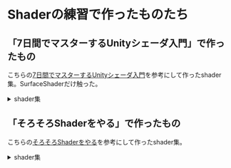# Shaderの練習で作ったものたち
## 「7日間でマスターするUnityシェーダ入門」で作ったもの
こちらの[7日間でマスターするUnityシェーダ入門](https://nn-hokuson.hatenablog.com/entry/2018/02/15/140037)を参考にして作ったshader集。SurfaceShaderだけ触った。
<!-- GIF format is <img width="300" src=".gif"> -->
<details>
<summary>shader集</summary>
  
- 透明なShader
- <img width="300" src="https://media.giphy.com/media/v1.Y2lkPTc5MGI3NjExMXJhbGt0cnM4d3NmZG5kMW02Y2Zjc3dheGdseGI1amVqZTZoYnBjeiZlcD12MV9pbnRlcm5hbF9naWZfYnlfaWQmY3Q9Zw/MFkkA2A3mesC1XNnsl/giphy.gif">
- 氷のようなShader
- <img width="300" src="https://media.giphy.com/media/v1.Y2lkPTc5MGI3NjExcnBic2tmMHkwOTJpbXdjbmcxMTczNnl5aWowd2J1amYxaWR3dGljaCZlcD12MV9pbnRlcm5hbF9naWZfYnlfaWQmY3Q9Zw/Ya3bWwaJ84EVQ3c0Kl/giphy.gif">
- リムライティング
- <img width="300" src="https://media.giphy.com/media/v1.Y2lkPTc5MGI3NjExbnExMDhmeHBlYm03eXNuMmd0OG80ZXVzOWRhOTQ2dGxidjQ4ejZmZSZlcD12MV9pbnRlcm5hbF9naWZfYnlfaWQmY3Q9Zw/d8Aa8wz6QAyNMGSPsb/giphy.gif">
- テクスチャマッピング
- ステンドグラスのようなShader
- <img width="300" src="https://media.giphy.com/media/v1.Y2lkPTc5MGI3NjExb2VhZTd2aDczZWdnZ2k2Z25raGU1MmVzNnYxN2V0amRkMmVkaTd6ciZlcD12MV9pbnRlcm5hbF9naWZfYnlfaWQmY3Q9Zw/yuOJqCHoT2maPlB352/giphy.gif">
- UVスクロール
- <img width="300" src="https://media.giphy.com/media/v1.Y2lkPTc5MGI3NjExNzYwajVpZmN4dHdzNXV5cHMxZHprYjk0cWswMTVraHdxdzRkdmZ5ZyZlcD12MV9pbnRlcm5hbF9naWZfYnlfaWQmY3Q9Zw/FSyrnEuB0ZvhoM3ylc/giphy.gif">
- テクスチャブレンド
- 円
- <img width="300" src="https://media.giphy.com/media/v1.Y2lkPTc5MGI3NjExYXMyN3RxcncyZHR0OTVpdXhzOTJrajJmc2tvc2M2dW9mNXoybnpndSZlcD12MV9pbnRlcm5hbF9naWZfYnlfaWQmY3Q9Zw/GOsdtMpgTVhyWl1STI/giphy.gif">
- ノイズ
- <img width="300" alt="スクリーンショット 2023-06-20 2 35 29" src="https://github.com/UetaKento/Prac_Shader_v202306/assets/69253001/d48e0788-a053-4bf8-99be-966d77175507">
- カリング
- <img width="300" src="https://media.giphy.com/media/rUhkc9Hsy2jSnJUKgc/giphy.gif">
- トゥーンShader
- 波のようなShader
- <img width="300" src="https://media.giphy.com/media/v1.Y2lkPTc5MGI3NjExZ3F3ejJseXY3bmd5NGs1d2dsaTdpeWoybDVkOHlhamltZHZrMDJyciZlcD12MV9pbnRlcm5hbF9naWZfYnlfaWQmY3Q9Zw/IPGU0LKNco1c9fVhZe/giphy.gif">
- DisolveShader
- <img width="300" src="https://media.giphy.com/media/v1.Y2lkPTc5MGI3NjExY2JsNGV1a3hxODVnamtzbW5qcWtma3BpdnFwbTcxamR1ODV4dTVrZiZlcD12MV9pbnRlcm5hbF9naWZfYnlfaWQmY3Q9Zw/oLa4jdU07iL2NXyBzI/giphy.gif">
- 雪が積もったようなShader
- <img width="300" alt="スクリーンショット 2023-07-11 18 38 13" src="https://github.com/UetaKento/Prac_Shader_v202306/assets/69253001/3d213b16-0874-4eb5-9d21-fc7d4a0cd378">
- くり抜き
- 点群表示
- <img width="300" src="https://media.giphy.com/media/v1.Y2lkPTc5MGI3NjExaWgzajFzNGU0cmxpNWpleGp4MnRycmhmczJnYWhldmZycDlqOTFwYyZlcD12MV9pbnRlcm5hbF9naWZfYnlfaWQmY3Q9Zw/Huz91r87bN4SRI5lvb/giphy.gif">
- スパイクノイズ
- <img width="300" src="https://media.giphy.com/media/v1.Y2lkPTc5MGI3NjExZjY4dGdsenAwbGtpbW8xYmI3d3Q2enVsYXF5amdzNTVkdWlzaWpjbyZlcD12MV9pbnRlcm5hbF9naWZfYnlfaWQmY3Q9Zw/Aet21lUtbolep6fcgI/giphy.gif">
</details>

## 「そろそろShaderをやる」で作ったもの
こちらの[そろそろShaderをやる](https://zenn.dev/kento_o)を参考にして作ったshader集。
<!-- GIF format is <img width="300" src=".gif"> -->
<details>
<summary>shader集</summary>

- VertexShaderによる大きさ変更
- <img width="300" src="https://media.giphy.com/media/v1.Y2lkPTc5MGI3NjExaXlxNmxpMXQwZTQ3a21mdm02YjgzdHlzN2NjOHlxMm02aGpkZ2YxayZlcD12MV9pbnRlcm5hbF9naWZfYnlfaWQmY3Q9Zw/bIsatPst2okMcT4Wr8/giphy.gif">
- メッシュ生成とラスタライズ
- <img width="300" src="https://media.giphy.com/media/v1.Y2lkPTc5MGI3NjExN2NoeXZqeWxiZTR1a2N4ZjlpMTdqd3NuYjdmOXFwbzc2c29yYXpjbyZlcD12MV9pbnRlcm5hbF9naWZfYnlfaWQmY3Q9Zw/zOHXDj4lkQTz5iNt85/giphy.gif">
- 透明なShader
- <img width="300" alt="スクリーンショット 2023-07-16 22 37 58" src="https://github.com/UetaKento/Prac_Shader_v202306/assets/69253001/78aa5b49-04e7-48cc-a8f7-3595f6b918fb">
- テクスチャの回転
- <img width="300" src="https://media.giphy.com/media/v1.Y2lkPTc5MGI3NjExYjV3NDdyenI2d2t3ampobDRkZHc3ZHIwN2toNHczZm01cTFkeWRjbSZlcD12MV9pbnRlcm5hbF9naWZfYnlfaWQmY3Q9Zw/WlbRnOCxBQfzpTP7Ve/giphy.gif">
- テクスチャの一部を表示
- <img width="300" alt="スクリーンショット 2023-07-16 22 39 39" src="https://github.com/UetaKento/Prac_Shader_v202306/assets/69253001/f9699a4b-84fd-4a31-b3e6-5f7e4ff262c5">
- Maskを使ったテクスチャの表示
- <img width="300" alt="スクリーンショット 2023-07-16 22 40 26" src="https://github.com/UetaKento/Prac_Shader_v202306/assets/69253001/1fe56452-5efc-491e-8ba1-27c2e98f98e6">
- 画像をグレイスケール変換してからのMaskを使ったテクスチャの表示
- <img width="300" alt="スクリーンショット 2023-07-16 22 41 08" src="https://github.com/UetaKento/Prac_Shader_v202306/assets/69253001/0493c787-02ba-4b38-a96a-0f7a512dff13">
- ぐるぐる回る表現
- <img width="300" src="https://media.giphy.com/media/v1.Y2lkPTc5MGI3NjExbGtmaWQ4d211cXlwYXh4Mm12YnR1N3cyaGV0ejJmMHhjeGJ5NHZ0MyZlcD12MV9pbnRlcm5hbF9naWZfYnlfaWQmY3Q9Zw/oIibHt4i0vIj2yBJaA/giphy.gif">
- 円の大きなったり小さくなったり
- <img width="300" src="https://media.giphy.com/media/v1.Y2lkPTc5MGI3NjExZGVwcHg0dGRmb25vZjNuOWgwbjdsbnBqeW1tMHhrcjA4NTB6ejV3MyZlcD12MV9pbnRlcm5hbF9naWZfYnlfaWQmY3Q9Zw/c0vXC1IJb8dT2llCW5/giphy.gif">

</details>

